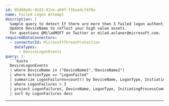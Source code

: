 ```yaml
---
id: 95d68a9c-91d3-41ce-ab9f-f1baadc74f8a
name: Failed Logon Attempt
description: |
  Sample query to detect If there are more then 3 failed logon authentications on high value assets.
  Update DeviceName to reflect your high value assets.
  For questions @MiladMSFT on Twitter or milad.aslaner@microsoft.com.
requiredDataConnectors:
  - connectorId: MicrosoftThreatProtection
    dataTypes:
      - DeviceLogonEvents
query: |-
  ```kusto
  DeviceLogonEvents
  | where DeviceName in ("DeviceName1","DeviceName2")
  | where ActionType == "LogonFailed"
  | summarize LogonFailures=count() by DeviceName, LogonType, InitiatingProcessCommandLine
  | where LogonFailures > 3
  | project LogonFailures, DeviceName, LogonType, InitiatingProcessCommandLine
  | sort by LogonFailures desc
  ```
---
```


